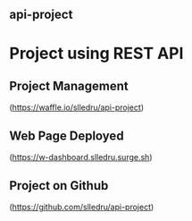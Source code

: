 ## api-project

# Project using REST API

## Project Management

(https://waffle.io/slledru/api-project)

## Web Page Deployed

(https://w-dashboard.slledru.surge.sh)

## Project on Github

(https://github.com/slledru/api-project)
